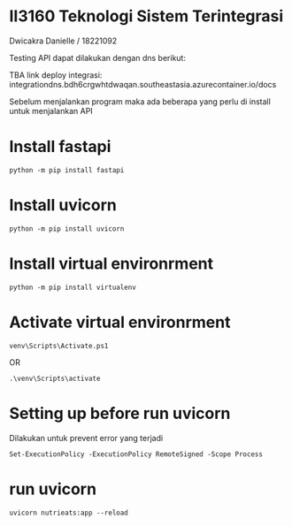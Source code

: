 # II3160 Teknologi Sistem Terintegrasi 

Dwicakra Danielle / 18221092

Testing API dapat dilakukan dengan dns berikut:

TBA link deploy integrasi: integrationdns.bdh6crgwhtdwaqan.southeastasia.azurecontainer.io/docs

Sebelum menjalankan program maka ada beberapa yang perlu di install untuk menjalankan API
# Install fastapi
```
python -m pip install fastapi     
```

# Install uvicorn
```
python -m pip install uvicorn     
```

# Install virtual environrment
```
python -m pip install virtualenv      
```

# Activate virtual environrment
```
venv\Scripts\Activate.ps1 
```
OR
```
.\venv\Scripts\activate
```

# Setting up before run uvicorn 
Dilakukan untuk prevent error yang terjadi
```
Set-ExecutionPolicy -ExecutionPolicy RemoteSigned -Scope Process
```

# run uvicorn 
```
uvicorn nutrieats:app --reload
```





